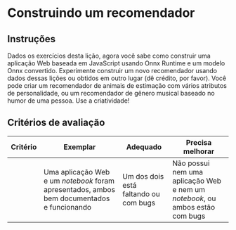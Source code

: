 # Construindo um recomendador

## Instruções

Dados os exercícios desta lição, agora você sabe como construir uma aplicação Web baseada em JavaScript usando Onnx Runtime e um modelo Onnx convertido. Experimente construir um novo recomendador usando dados dessas lições ou obtidos em outro lugar (dê crédito, por favor). Você pode criar um recomendador de animais de estimação com vários atributos de personalidade, ou um recomendador de gênero musical baseado no humor de uma pessoa. Use a criatividade!

## Critérios de avaliação

| Critério | Exemplar                                                              | Adequado                              | Precisa melhorar                 |
| -------- | ---------------------------------------------------------------------- | ------------------------------------- | --------------------------------- |
|          | Uma aplicação Web e um _notebook_ foram apresentados, ambos bem documentados e funcionando | Um dos dois está faltando ou com bugs | Não possui nem uma aplicação Web e nem um _notebook_, ou ambos estão com bugs |
